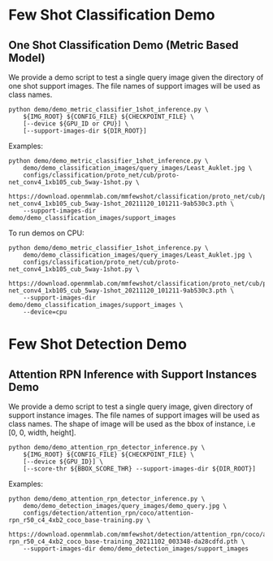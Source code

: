 # Few Shot Classification Demo

## One Shot Classification Demo (Metric Based Model)

We provide a demo script to test a single query image given the directory of one shot support images.
The file names of support images will be used as class names.

```shell
python demo/demo_metric_classifier_1shot_inference.py \
    ${IMG_ROOT} ${CONFIG_FILE} ${CHECKPOINT_FILE} \
    [--device ${GPU_ID or CPU}] \
    [--support-images-dir ${DIR_ROOT}]
```

Examples:

```shell
python demo/demo_metric_classifier_1shot_inference.py \
    demo/demo_classification_images/query_images/Least_Auklet.jpg \
    configs/classification/proto_net/cub/proto-net_conv4_1xb105_cub_5way-1shot.py \
    https://download.openmmlab.com/mmfewshot/classification/proto_net/cub/proto-net_conv4_1xb105_cub_5way-1shot_20211120_101211-9ab530c3.pth \
    --support-images-dir demo/demo_classification_images/support_images
```

To run demos on CPU:

```shell
python demo/demo_metric_classifier_1shot_inference.py \
    demo/demo_classification_images/query_images/Least_Auklet.jpg \
    configs/classification/proto_net/cub/proto-net_conv4_1xb105_cub_5way-1shot.py \
    https://download.openmmlab.com/mmfewshot/classification/proto_net/cub/proto-net_conv4_1xb105_cub_5way-1shot_20211120_101211-9ab530c3.pth \
    --support-images-dir demo/demo_classification_images/support_images \
    --device=cpu
```

# Few Shot Detection Demo

## Attention RPN Inference with Support Instances Demo

We provide a demo script to test a single query image, given directory of support instance images.
The file names of support images will be used as class names.
The shape of image will be used as the bbox of instance, i.e [0, 0, width, height].

```shell
python demo/demo_attention_rpn_detector_inference.py \
    ${IMG_ROOT} ${CONFIG_FILE} ${CHECKPOINT_FILE} \
    [--device ${GPU_ID}] \
    [--score-thr ${BBOX_SCORE_THR} --support-images-dir ${DIR_ROOT}]
```

Examples:

```shell
python demo/demo_attention_rpn_detector_inference.py \
    demo/demo_detection_images/query_images/demo_query.jpg \
    configs/detection/attention_rpn/coco/attention-rpn_r50_c4_4xb2_coco_base-training.py \
    https://download.openmmlab.com/mmfewshot/detection/attention_rpn/coco/attention-rpn_r50_c4_4xb2_coco_base-training_20211102_003348-da28cdfd.pth \
    --support-images-dir demo/demo_detection_images/support_images
```
